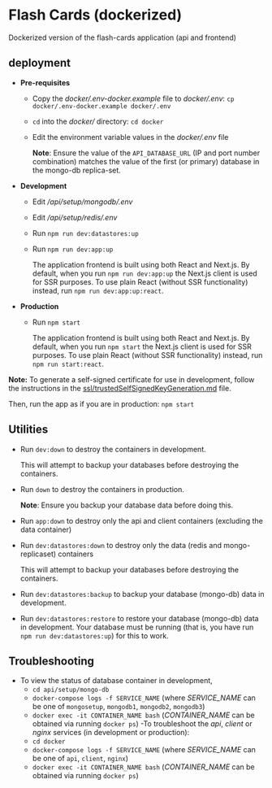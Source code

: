 # Flash Cards (dockerized)
Dockerized version of the flash-cards application (api and frontend)

## deployment

- **Pre-requisites**
    - Copy the *docker/.env-docker.example* file to *docker/.env*:
      `cp docker/.env-docker.example docker/.env`
    - `cd` into the *docker/* directory: `cd docker`
    - Edit the environment variable values in the *docker/.env* file

      **Note**: Ensure the value of the `API_DATABASE_URL` (IP and port number combination)
      matches the value of the first (or primary) database in the mongo-db replica-set.


- **Development**
    - Edit */api/setup/mongodb/.env*
    - Edit */api/setup/redis/.env*
    - Run `npm run dev:datastores:up`
    - Run `npm run dev:app:up`

      The application frontend is built using both React and Next.js.
      By default, when you run `npm run dev:app:up` the Next.js client is used for SSR purposes.
      To use plain React (without SSR functionality) instead, run `npm run dev:app:up:react`.

- **Production**
    - Run `npm start`

      The application frontend is built using both React and Next.js.
      By default, when you run `npm start` the Next.js client is used for SSR purposes.
      To use plain React (without SSR functionality) instead, run `npm run start:react`.

**Note:** To generate a self-signed certificate for use in development, follow the instructions in the
<a href="ssl/trustedSelfSignedKeyGeneration.md">ssl/trustedSelfSignedKeyGeneration.md</a> file.

Then, run the app as if you are in production: `npm start`


## Utilities
- Run `dev:down` to destroy the containers in development.

  This will attempt to backup your databases before destroying the containers.
- Run `down` to destroy the containers in production.

  **Note**: Ensure you backup your database data before doing this.

- Run `app:down` to destroy only the api and client containers (excluding the data container)
- Run `dev:datastores:down` to destroy only the data (redis and mongo-replicaset) containers

  This will attempt to backup your databases before destroying the containers.
- Run `dev:datastores:backup` to backup your database (mongo-db) data in development.
- Run `dev:datastores:restore` to restore your database (mongo-db) data in development.
  Your database must be running (that is, you have run `npm run dev:datastores:up`) for this to work.


## Troubleshooting
- To view the status of database container in development,
    - `cd api/setup/mongo-db`
    - `docker-compose logs -f SERVICE_NAME`
      (where *SERVICE_NAME* can be one of `mongosetup`, `mongodb1`, `mongodb2`, `mongodb3`)
    - `docker exec -it CONTAINER_NAME bash`
      (*CONTAINER_NAME* can be obtained via running `docker ps`)
-To troubleshoot the *api*, *client* or *nginx* services (in development or production):
    - `cd docker`
    - `docker-compose logs -f SERVICE_NAME`
      (where *SERVICE_NAME* can be one of `api`, `client`, `nginx`)
    - `docker exec -it CONTAINER_NAME bash`
      (*CONTAINER_NAME* can be obtained via running `docker ps`)
